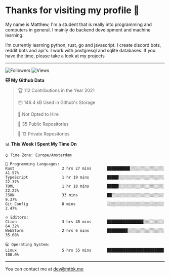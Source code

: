 # Thanks for visiting my profile 👋
My name is Matthew, I'm a student that is really into programming and computers in general. I mainly do backend development and machine learning.

I’m currently learning python, rust, go and javascript. I create discord bots, reddit bots and api's. I work with postgresql and sqlite databases. If you have the time, please take a look at my projects

---
![Followers](https://img.shields.io/github/followers/DankDumpster?style=social)
![Views](https://komarev.com/ghpvc/?username=DankDumpster&style=flat-square&color=green)
<!--START_SECTION:waka-->
**🐱 My Github Data** 

> 🏆 112 Contributions in the Year 2021
 > 
> 📦 146.4 kB Used in Github's Storage 
 > 
> 🚫 Not Opted to Hire
 > 
> 📜 35 Public Repositories 
 > 
> 🔑 13 Private Repositories  
 > 
📊 **This Week I Spent My Time On** 

```text
⌚︎ Time Zone: Europe/Amsterdam

💬 Programming Languages: 
Rust                     2 hrs 27 mins       ██████████░░░░░░░░░░░░░░░   41.57% 
TypeScript               1 hr 19 mins        █████░░░░░░░░░░░░░░░░░░░░   22.37% 
TOML                     1 hr 18 mins        █████░░░░░░░░░░░░░░░░░░░░   22.22% 
JSON                     33 mins             ██░░░░░░░░░░░░░░░░░░░░░░░   9.37% 
Git Config               8 mins              ░░░░░░░░░░░░░░░░░░░░░░░░░   2.47%

🔥 Editors: 
CLion                    3 hrs 48 mins       ████████████████░░░░░░░░░   64.32% 
WebStorm                 2 hrs 6 mins        █████████░░░░░░░░░░░░░░░░   35.68%

💻 Operating System: 
Linux                    5 hrs 55 mins       █████████████████████████   100.0%

```


<!--END_SECTION:waka-->
-------

You can contact me at dev@mtbk.me
